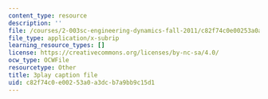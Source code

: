 ```yaml
---
content_type: resource
description: ''
file: /courses/2-003sc-engineering-dynamics-fall-2011/c82f74c0e00253a0a3dcb7a9bb9c15d1_9_d8CQrCYUw.vtt
file_type: application/x-subrip
learning_resource_types: []
license: https://creativecommons.org/licenses/by-nc-sa/4.0/
ocw_type: OCWFile
resourcetype: Other
title: 3play caption file
uid: c82f74c0-e002-53a0-a3dc-b7a9bb9c15d1
---
```

